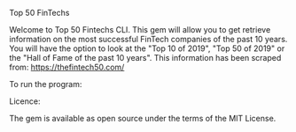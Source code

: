 Top 50 FinTechs

Welcome to Top 50 Fintechs CLI. This gem will allow you to get retrieve information on the most successful FinTech companies of the past 10 years. You will have the option to look at the "Top 10 of 2019", "Top 50 of 2019" or the "Hall of Fame of the past 10 years". This information has been scraped from: https://thefintech50.com/

To run the program:


Licence:

The gem is available as open source under the terms of the MIT License.
